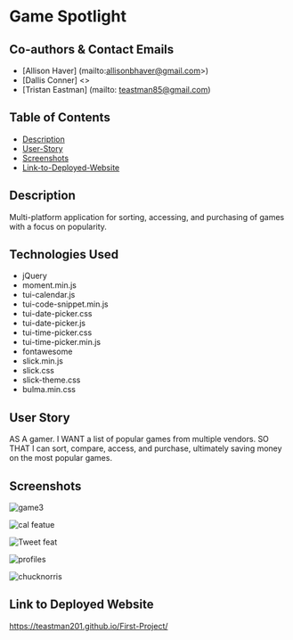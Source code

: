 # Game Spotlight
## Co-authors & Contact Emails
* [Allison Haver] (mailto:allisonbhaver@gmail.com>)
* [Dallis Conner] <>
* [Tristan Eastman] (mailto: teastman85@gmail.com)

## Table of Contents
* [Description](#description)
* [User-Story](#user-story)
* [Screenshots](#screenshots)
* [Link-to-Deployed-Website](#link)

## Description
Multi-platform application for sorting, accessing, and purchasing of games with a focus on popularity. 

## Technologies Used
* jQuery
* moment.min.js
* tui-calendar.js
* tui-code-snippet.min.js
* tui-date-picker.css
* tui-date-picker.js
* tui-time-picker.css
* tui-time-picker.min.js
* fontawesome
* slick.min.js
* slick.css
* slick-theme.css
* bulma.min.css

## User Story
AS A gamer.
I WANT a list of popular games from multiple vendors.
SO THAT I can sort, compare, access, and purchase, ultimately saving money  on the most popular games.

## Screenshots
![game3](https://user-images.githubusercontent.com/67609357/91758617-4ac4e800-eb9e-11ea-9919-e973c16ae9c7.JPG)

![cal featue](https://user-images.githubusercontent.com/67609357/91758714-7051f180-eb9e-11ea-880a-2e0e3b31724f.JPG)

![Tweet feat](https://user-images.githubusercontent.com/67609357/91758788-8d86c000-eb9e-11ea-9ecb-20d6261fa39d.JPG)

![profiles](https://user-images.githubusercontent.com/67609357/91758846-a1322680-eb9e-11ea-9c1f-9bcf93727389.JPG)

![chucknorris](https://user-images.githubusercontent.com/67609357/91758905-b6a75080-eb9e-11ea-9a2e-ed4ffb24bc97.JPG)

## Link to Deployed Website
https://teastman201.github.io/First-Project/
